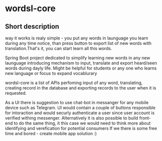 # wordsl-core

## Short description

way it works is realy simple - you put any words in launguage you learn during any time notice, than press button
to export list of new words with translation.That's it, you can start learn all this words.

Spring Boot project dedicated to simplify learning new words in any new launguage 
introducing mechanism to input, translate and export heard/seen words during dayly life.
Might be helpful for students or any one who learns new language or focus to expand vocablurary

wordsl-core is a list of APIs perfoming input of any word, translating, creating record in the database and exporting 
records to the user when it is requested.

As a UI there is suggestion to use chat-bot in  messanger for any mobile device such as Telegram. UI would contain 
a couple of buttons responsible for intoraction and would securly authenticate a user since user account is verified 
withing messenger.
Alternatively it is also possible to build front-end to do the same thing, it this case we would need to think more
about identifying and verefication for potential consumers
If we there is some free time and bored - create mobile app solution :)



